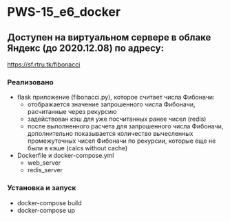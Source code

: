 # PWS-15_e6_docker

## Доступен на виртуальном сервере в облаке Яндекс (до 2020.12.08) по адресу:
https://sf.rtru.tk/fibonacci

### Реализовано
- flask приложение (fibonacci.py), которое считает числа Фибоначи:
  - отображается значение запрошенного числа Фибоначи, расчитанные через рекурсию
  - задействован кэш для уже посчитанных ранее чисел (redis)
  - после выполненного расчета для запрошенного числа Фибоначи, дополнительно показывается количество вычесленных промежуточных чисел Фибоначи по рекурсии, которые еще не были в кэше (calcs without cache)
- Dockerfile и docker-compose.yml
  - web_server
  - redis_server

### Установка и запуск
- docker-compose build
- docker-compose up
